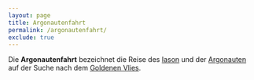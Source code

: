 ```yaml
---
layout: page
title: Argonautenfahrt
permalink: /argonautenfahrt/
exclude: true
---
```


Die **Argonautenfahrt** bezeichnet die Reise des [Iason](/iason/) und der [Argonauten](/argonauten/) auf der Suche nach dem [Goldenen Vlies](/goldenes-vlies/).
